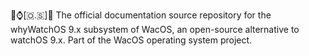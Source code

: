 🍏️⌚️[🇴.🇸]📖️ The official documentation source repository for the whyWatchOS 9.x subsystem of WacOS, an open-source alternative to watchOS 9.x. Part of the WacOS operating system project.
